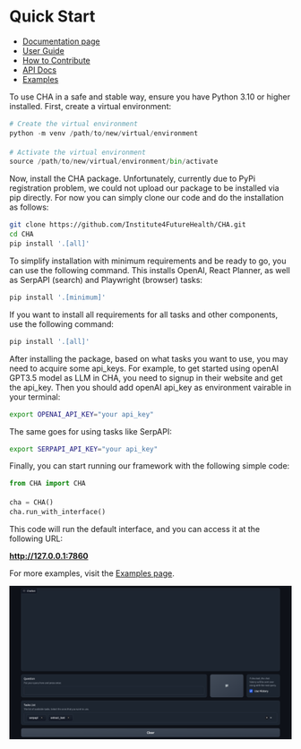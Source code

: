 Quick Start
===========
* [Documentation page](https://docs.opencha.com)
* [User Guide](https://docs.opencha.com/user_guide/index.html)
* [How to Contribute](https://docs.opencha.com/user_guide/contribute.html)
* [API Docs](https://docs.opencha.com/api/index.html)
* [Examples](https://docs.opencha.com/examples/index.html)

To use CHA in a safe and stable way, ensure you have Python 3.10 or higher installed. First, create a virtual environment:

```python
# Create the virtual environment
python -m venv /path/to/new/virtual/environment

# Activate the virtual environment
source /path/to/new/virtual/environment/bin/activate
```

Now, install the CHA package. Unfortunately, currently due to PyPi registration problem, we could not upload our package to be
installed via pip directly. For now you can simply clone our code and do the installation as follows:

```bash
git clone https://github.com/Institute4FutureHealth/CHA.git
cd CHA
pip install '.[all]'
```

To simplify installation with minimum requirements and be ready to go, you can use the following command. This installs OpenAI, React Planner, as well as SerpAPI (search) and Playwright (browser) tasks:

```bash
pip install '.[minimum]'
```

If you want to install all requirements for all tasks and other components, use the following command:

```bash
pip install '.[all]'
```

After installing the package, based on what tasks you want to use, you may need to acquire some api_keys. For example, to get started using openAI GPT3.5 model as LLM in CHA, you need to signup
in their website and get the api_key. Then you should add openAI api_key as environment vairable in your terminal:

```bash
export OPENAI_API_KEY="your api_key"
```

The same goes for using tasks like SerpAPI:

```bash
export SERPAPI_API_KEY="your api_key"
```

Finally, you can start running our framework with the following simple code:

```python
from CHA import CHA

cha = CHA()
cha.run_with_interface()
```

This code will run the default interface, and you can access it at the following URL:

**http://127.0.0.1:7860**

For more examples, visit the [Examples page](https://docs.opencha.com/examples/index.html).

![Alt Text](./docs/figs/Interface.png)
